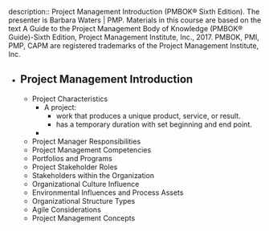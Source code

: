 description:: Project Management Introduction (PMBOK® Sixth Edition). The presenter is Barbara Waters | PMP. Materials in this course are based on the text A Guide to the Project Management Body of Knowledge (PMBOK® Guide)-Sixth Edition, Project Management Institute, Inc., 2017. PMBOK, PMI, PMP, CAPM are registered trademarks of the Project Management Institute, Inc.

- ## Project Management Introduction
	- Project Characteristics
		- A project:
			- work that produces a unique product, service, or result.
			- has a temporary duration with set beginning and end point.
		-
	- Project Manager Responsibilities
	- Project Management Competencies
	- Portfolios and Programs
	- Project Stakeholder Roles
	- Stakeholders within the Organization
	- Organizational Culture Influence
	- Environmental Influences and Process Assets
	- Organizational Structure Types
	- Agile Considerations
	- Project Management Concepts